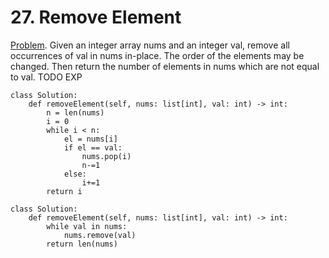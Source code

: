 # 27. Remove Element

[Problem](https://leetcode.com/problems/remove-element/description/). Given an integer array nums and an integer val, remove all occurrences of val in nums in-place.
The order of the elements may be changed. Then return the number of elements in nums which are not equal to val.
TODO EXP

```python3
class Solution:
    def removeElement(self, nums: list[int], val: int) -> int:
        n = len(nums)
        i = 0
        while i < n:
            el = nums[i]
            if el == val:
                nums.pop(i)
                n-=1
            else:
                i+=1
        return i
```

```python3
class Solution:
    def removeElement(self, nums: list[int], val: int) -> int:
        while val in nums:
            nums.remove(val)
        return len(nums)
```

